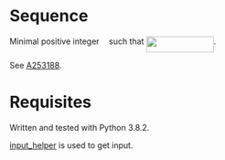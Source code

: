 # Sequence
Minimal positive integer <img src="/sequence3/tex/63bb9849783d01d91403bc9a5fea12a2.svg?invert_in_darkmode&sanitize=true" align=middle width=9.075367949999992pt height=22.831056599999986pt/> such that <img src="/sequence3/tex/c0bb5b6931d3d1335cacd19767ad2e85.svg?invert_in_darkmode&sanitize=true" align=middle width=118.03473495pt height=27.91243950000002pt/>.

See [A253188](https://oeis.org/A253188).

# Requisites
Written and tested with Python 3.8.2.

[input_helper](https://github.com/XPhyro/input_helper) is used to get input.
